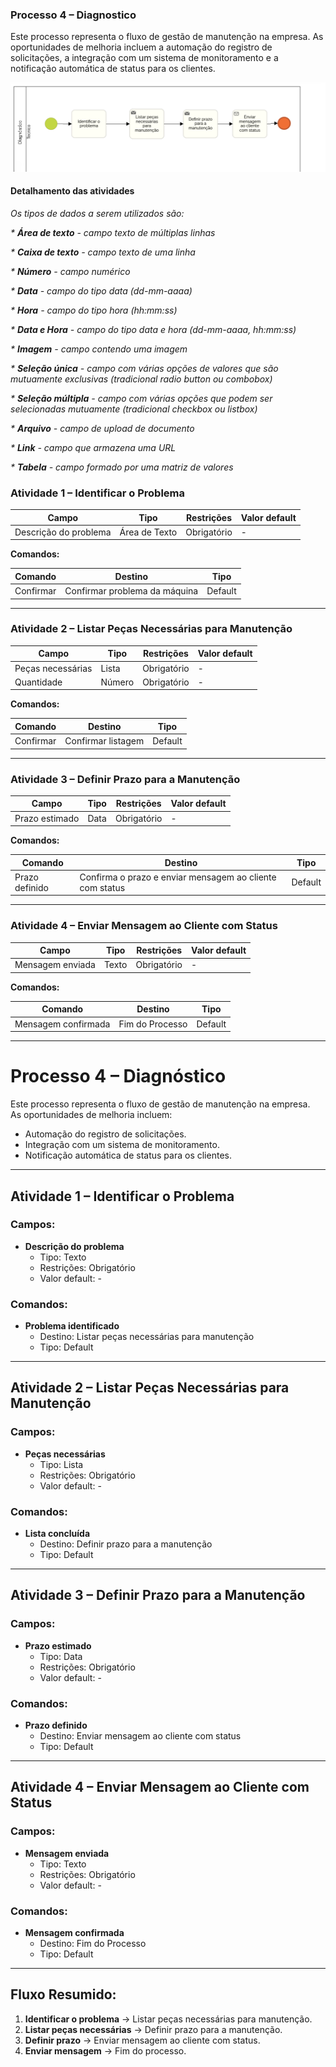 ### Processo 4 – Diagnostico

Este processo representa o fluxo de gestão de manutenção na empresa. As oportunidades de melhoria incluem a automação do registro de solicitações, a integração com um sistema de monitoramento e a notificação automática de status para os clientes.

![Modelo BPMN do Processo](/docs/images/processos/novo/DiagnosticoBPMN.png)
#### Detalhamento das atividades

_Os tipos de dados a serem utilizados são:_

_* **Área de texto** - campo texto de múltiplas linhas_

_* **Caixa de texto** - campo texto de uma linha_

_* **Número** - campo numérico_

_* **Data** - campo do tipo data (dd-mm-aaaa)_

_* **Hora** - campo do tipo hora (hh:mm:ss)_

_* **Data e Hora** - campo do tipo data e hora (dd-mm-aaaa, hh:mm:ss)_

_* **Imagem** - campo contendo uma imagem_

_* **Seleção única** - campo com várias opções de valores que são mutuamente exclusivas (tradicional radio button ou combobox)_

_* **Seleção múltipla** - campo com várias opções que podem ser selecionadas mutuamente (tradicional checkbox ou listbox)_

_* **Arquivo** - campo de upload de documento_

_* **Link** - campo que armazena uma URL_

_* **Tabela** - campo formado por uma matriz de valores_


### **Atividade 1 – Identificar o Problema**

| **Campo**             | **Tipo** | **Restrições** | **Valor default** |
|----------------------|---------|--------------|----------------|
| Descrição do problema | Área de Texto   | Obrigatório  | -              |

**Comandos:**

| **Comando**            | **Destino**                                | **Tipo**  |
|------------------------|-------------------------------------------|-----------|
| Confirmar | Confirmar problema da máquina | Default   |

---

### **Atividade 2 – Listar Peças Necessárias para Manutenção**

| **Campo**            | **Tipo** | **Restrições** | **Valor default** |
|---------------------|---------|--------------|----------------|
| Peças necessárias  | Lista   | Obrigatório  | -              |
| Quantidade         | Número  | Obrigatório  | -              |

**Comandos:**

| **Comando**        | **Destino**                         | **Tipo**  |
|-------------------|------------------------------------|-----------|
| Confirmar         | Confirmar listagem   | Default   |

---

### **Atividade 3 – Definir Prazo para a Manutenção**

| **Campo**       | **Tipo** | **Restrições** | **Valor default** |
|--------------|---------|--------------|----------------|
| Prazo estimado | Data    | Obrigatório  | -              |

**Comandos:**

| **Comando**      | **Destino**                           | **Tipo**  |
|-----------------|--------------------------------------|-----------|
| Prazo definido | Confirma o prazo e enviar mensagem ao cliente com status | Default   |

---

### **Atividade 4 – Enviar Mensagem ao Cliente com Status**

| **Campo**          | **Tipo** | **Restrições** | **Valor default** |
|-------------------|---------|--------------|----------------|
| Mensagem enviada | Texto   | Obrigatório  | -              |

**Comandos:**

| **Comando**          | **Destino**          | **Tipo**  |
|---------------------|---------------------|-----------|
| Mensagem confirmada | Fim do Processo     | Default   |

---
# Processo 4 – Diagnóstico

Este processo representa o fluxo de gestão de manutenção na empresa.  
As oportunidades de melhoria incluem:
- Automação do registro de solicitações.
- Integração com um sistema de monitoramento.
- Notificação automática de status para os clientes.

---

## Atividade 1 – Identificar o Problema

### Campos:
- **Descrição do problema**  
  - Tipo: Texto  
  - Restrições: Obrigatório  
  - Valor default: -

### Comandos:
- **Problema identificado**  
  - Destino: Listar peças necessárias para manutenção  
  - Tipo: Default

---

## Atividade 2 – Listar Peças Necessárias para Manutenção

### Campos:
- **Peças necessárias**  
  - Tipo: Lista  
  - Restrições: Obrigatório  
  - Valor default: -

### Comandos:
- **Lista concluída**  
  - Destino: Definir prazo para a manutenção  
  - Tipo: Default

---

## Atividade 3 – Definir Prazo para a Manutenção

### Campos:
- **Prazo estimado**  
  - Tipo: Data  
  - Restrições: Obrigatório  
  - Valor default: -

### Comandos:
- **Prazo definido**  
  - Destino: Enviar mensagem ao cliente com status  
  - Tipo: Default

---

## Atividade 4 – Enviar Mensagem ao Cliente com Status

### Campos:
- **Mensagem enviada**  
  - Tipo: Texto  
  - Restrições: Obrigatório  
  - Valor default: -

### Comandos:
- **Mensagem confirmada**  
  - Destino: Fim do Processo  
  - Tipo: Default

---

## Fluxo Resumido:

1. **Identificar o problema** → Listar peças necessárias para manutenção.
2. **Listar peças necessárias** → Definir prazo para a manutenção.
3. **Definir prazo** → Enviar mensagem ao cliente com status.
4. **Enviar mensagem** → Fim do processo.

